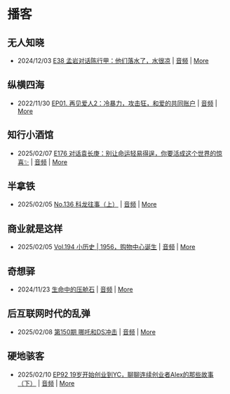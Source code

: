 # 播客

## 无人知晓
- 2024/12/03 [E38 孟岩对话陈行甲：他们落水了，水很凉](https://www.xiaoyuzhoufm.com/episode/674993fcc3b2a2f334681d1c) | [音频](https://dts-api.xiaoyuzhoufm.com/track/611719d3cb0b82e1df0ad29e/674993fcc3b2a2f334681d1c/media.xyzcdn.net/ltQLGAGNRRRTiQZqd_ZmhAAewLcp.m4a) | [More](channels/%E6%97%A0%E4%BA%BA%E7%9F%A5%E6%99%93.md)

## 纵横四海
- 2022/11/30 [EP01. 再见爱人2：冷暴力，攻击狂，和爱的共同账户](https://www.ximalaya.com/sound/592716797) | [音频](https://aod.cos.tx.xmcdn.com/storages/26c6-audiofreehighqps/E9/4E/GKwRIUEHXOodAq7-QQHYdhCw-aacv2-48K.m4a) | [More](channels/%E7%BA%B5%E6%A8%AA%E5%9B%9B%E6%B5%B7.md)

## 知行小酒馆
- 2025/02/07 [E176 对话袁长庚：别让命运轻易得逞，你要活成这个世界的惊喜✨](https://www.xiaoyuzhoufm.com/episode/67a5a52cd74435e4a39da455) | [音频](https://dts-api.xiaoyuzhoufm.com/track/6013f9f58e2f7ee375cf4216/67a5a52cd74435e4a39da455/media.xyzcdn.net/6013f9f58e2f7ee375cf4216/ltA_FDSAnxj50zcaIDpNFNmL1XR0.m4a) | [More](channels/%E7%9F%A5%E8%A1%8C%E5%B0%8F%E9%85%92%E9%A6%86.md)

## 半拿铁
- 2025/02/05 [No.136 科龙往事（上）](https://www.ximalaya.com/sound/800902707) | [音频](https://tk.wavpub.com/WPDL_YgkTwJkQQShEdjUwANdMKSpdtKeSBaUzMZyJDRjkEHwgKgwvkUJTCUEteM-65.m4a) | [More](channels/%E5%8D%8A%E6%8B%BF%E9%93%81.md)

## 商业就是这样
- 2025/02/05 [Vol.194 小历史 | 1956，购物中心诞生](https://www.ximalaya.com/sound/802340380) | [音频](https://aod.cos.tx.xmcdn.com/storages/adb3-audiofreehighqps/32/27/GKwRIDoLeU7mAQ8AmQNgtr99.m4a) | [More](channels/%E5%95%86%E4%B8%9A%E5%B0%B1%E6%98%AF%E8%BF%99%E6%A0%B7.md)

## 奇想驿
- 2024/11/23 [生命中的压舱石](https://www.xiaoyuzhoufm.com/episode/67403d1d11045e78e5105c6f) | [音频](https://dts-api.xiaoyuzhoufm.com/track/6034daea97755b8fc9c66480/67403d1d11045e78e5105c6f/media.xyzcdn.net/lmERsWF4hFJGK9PjHGzOwQnbz-Ge.m4a) | [More](channels/%E5%A5%87%E6%83%B3%E9%A9%BF.md)

## 后互联网时代的乱弹
- 2025/02/08 [第150期 哪吒和DS冲击](https://hosting.wavpub.cn/pie/ep150/) | [音频](https://tk.wavpub.com/WPDL_BUZWVguztUFPbQtsEchSqEGJRCdFBShrJXqVvGmXPWgedHFhyeUqDkqgfA-57.mp3) | [More](channels/%E5%90%8E%E4%BA%92%E8%81%94%E7%BD%91%E6%97%B6%E4%BB%A3%E7%9A%84%E4%B9%B1%E5%BC%B9.md)

## 硬地骇客
- 2025/02/10 [EP92 19岁开始创业到YC，聊聊连续创业者Alex的那些故事（下）](https://www.xiaoyuzhoufm.com/episode/679f3d3f247d51713c46476d) | [音频](https://dts-api.xiaoyuzhoufm.com/track/640ee2438be5d40013fe4a87/679f3d3f247d51713c46476d/media.xyzcdn.net/640ee2438be5d40013fe4a87/lqSTyj5tJLsfj6WLqjgEmvdIxHq4.m4a) | [More](channels/%E7%A1%AC%E5%9C%B0%E9%AA%87%E5%AE%A2.md)

